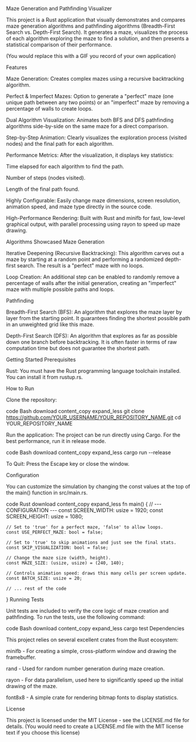
Maze Generation and Pathfinding Visualizer 

This project is a Rust application that visually demonstrates and compares maze generation algorithms and pathfinding algorithms (Breadth-First Search vs. Depth-First Search). It generates a maze, visualizes the process of each algorithm exploring the maze to find a solution, and then presents a statistical comparison of their performance.

(You would replace this with a GIF you record of your own application)

Features

Maze Generation: Creates complex mazes using a recursive backtracking algorithm.

Perfect & Imperfect Mazes: Option to generate a "perfect" maze (one unique path between any two points) or an "imperfect" maze by removing a percentage of walls to create loops.

Dual Algorithm Visualization: Animates both BFS and DFS pathfinding algorithms side-by-side on the same maze for a direct comparison.

Step-by-Step Animation: Clearly visualizes the exploration process (visited nodes) and the final path for each algorithm.

Performance Metrics: After the visualization, it displays key statistics:

Time elapsed for each algorithm to find the path.

Number of steps (nodes visited).

Length of the final path found.

Highly Configurable: Easily change maze dimensions, screen resolution, animation speed, and maze type directly in the source code.

High-Performance Rendering: Built with Rust and minifb for fast, low-level graphical output, with parallel processing using rayon to speed up maze drawing.

Algorithms Showcased
Maze Generation

Iterative Deepening (Recursive Backtracking): This algorithm carves out a maze by starting at a random point and performing a randomized depth-first search. The result is a "perfect" maze with no loops.

Loop Creation: An additional step can be enabled to randomly remove a percentage of walls after the initial generation, creating an "imperfect" maze with multiple possible paths and loops.

Pathfinding

Breadth-First Search (BFS): An algorithm that explores the maze layer by layer from the starting point. It guarantees finding the shortest possible path in an unweighted grid like this maze.

Depth-First Search (DFS): An algorithm that explores as far as possible down one branch before backtracking. It is often faster in terms of raw computation time but does not guarantee the shortest path.

Getting Started
Prerequisites

Rust: You must have the Rust programming language toolchain installed. You can install it from rustup.rs.

How to Run

Clone the repository:

code
Bash
download
content_copy
expand_less
git clone https://github.com/YOUR_USERNAME/YOUR_REPOSITORY_NAME.git
cd YOUR_REPOSITORY_NAME

Run the application:
The project can be run directly using Cargo. For the best performance, run it in release mode.

code
Bash
download
content_copy
expand_less
cargo run --release

To Quit:
Press the Escape key or close the window.

Configuration

You can customize the simulation by changing the const values at the top of the main() function in src/main.rs.

code
Rust
download
content_copy
expand_less
fn main() {
    // --- CONFIGURATION ---
    const SCREEN_WIDTH: usize = 1920;
    const SCREEN_HEIGHT: usize = 1080;
    
    // Set to 'true' for a perfect maze, 'false' to allow loops.
    const USE_PERFECT_MAZE: bool = false;
    
    // Set to 'true' to skip animations and just see the final stats.
    const SKIP_VISUALIZATION: bool = false;

    // Change the maze size (width, height).
    const MAZE_SIZE: (usize, usize) = (240, 140);
    
    // Controls animation speed: draws this many cells per screen update.
    const BATCH_SIZE: usize = 20;

    // ... rest of the code
}
Running Tests

Unit tests are included to verify the core logic of maze creation and pathfinding. To run the tests, use the following command:

code
Bash
download
content_copy
expand_less
cargo test
Dependencies

This project relies on several excellent crates from the Rust ecosystem:

minifb - For creating a simple, cross-platform window and drawing the framebuffer.

rand - Used for random number generation during maze creation.

rayon - For data parallelism, used here to significantly speed up the initial drawing of the maze.

font8x8 - A simple crate for rendering bitmap fonts to display statistics.

License

This project is licensed under the MIT License - see the LICENSE.md file for details.
(You would need to create a LICENSE.md file with the MIT license text if you choose this license)
